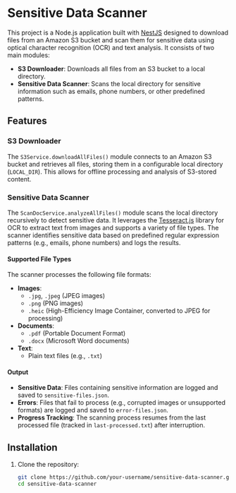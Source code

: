 # Sensitive Data Scanner

This project is a Node.js application built with [NestJS](https://nestjs.com/) designed to download files from an Amazon S3 bucket and scan them for sensitive data using optical character recognition (OCR) and text analysis. It consists of two main modules:

- **S3 Downloader**: Downloads all files from an S3 bucket to a local directory.
- **Sensitive Data Scanner**: Scans the local directory for sensitive information such as emails, phone numbers, or other predefined patterns.

## Features

### S3 Downloader
The `S3Service.downloadAllFiles()` module connects to an Amazon S3 bucket and retrieves all files, storing them in a configurable local directory (`LOCAL_DIR`). This allows for offline processing and analysis of S3-stored content.

### Sensitive Data Scanner
The `ScanDocService.analyzeAllFiles()` module scans the local directory recursively to detect sensitive data. It leverages the [Tesseract.js](https://github.com/naptha/tesseract.js) library for OCR to extract text from images and supports a variety of file types. The scanner identifies sensitive data based on predefined regular expression patterns (e.g., emails, phone numbers) and logs the results.

#### Supported File Types
The scanner processes the following file formats:
- **Images**:
  - `.jpg`, `.jpeg` (JPEG images)
  - `.png` (PNG images)
  - `.heic` (High-Efficiency Image Container, converted to JPEG for processing)
- **Documents**:
  - `.pdf` (Portable Document Format)
  - `.docx` (Microsoft Word documents)
- **Text**:
  - Plain text files (e.g., `.txt`)

#### Output
- **Sensitive Data**: Files containing sensitive information are logged and saved to `sensitive-files.json`.
- **Errors**: Files that fail to process (e.g., corrupted images or unsupported formats) are logged and saved to `error-files.json`.
- **Progress Tracking**: The scanning process resumes from the last processed file (tracked in `last-processed.txt`) after interruption.

## Installation

1. Clone the repository:
   ```bash
   git clone https://github.com/your-username/sensitive-data-scanner.git
   cd sensitive-data-scanner